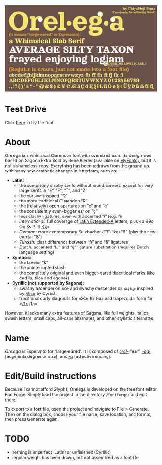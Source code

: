 ![](kerning.png)

# Test Drive

Click [here](https://codepen.io/japanyoshi/full/ExgRwLK) to try the font.

# About

Orelega is a whimsical Clarendon font with oversized ears. Its design was based on Sagona Extra Bold by René Bieder (available on [MyFonts](https://www.myfonts.com/fonts/rene-bieder/sagona/)), but it is not a shameless copy. Everything has been redrawn from the ground up, with many new aesthetic changes in letterform, such as:

* **Latin:**
  * the completely slabby serifs without round corners, except for very large serifs in “E”, “F”, “T”, and “Z”
  * the cursive-inspired “Q”
  * the more traditional Clarendon “R”
  * the (relatively) open apertures on “c” and “e”
  * the consistently even-bigger ear on “g”
  * less clashy ligatures, even with accented “i” (e.g. fì)
  * *international:* full coverage of [Latin Extended-A](https://en.wikipedia.org/wiki/Latin_Extended-A) letters, plus «ɑ ∃Əə Ǫǫ Șș ẞ Țț Ʒʒ»
  * *German:* more contemporary Sulzbacher (“3”-like) “ß” (plus the new capital “ẞ”)
  * *Turkish:* clear difference between “fı” and “fi” ligatures
  * *Dutch:* accented “IJ” and “ij” ligature substitution (requires Dutch language setting)
* **Symbols:**
  * the fancier “&”
  * the uninterrupted slash
  * the completely original and even bigger-eared diacritical marks (like cedilla, tilde and ogonek).
* **Cyrillic (not supported by Sagona):**
  * swashy ascender on «б» and swashy descender on «ц щ» inspired by [Alice](https://www.fontsquirrel.com/fonts/alice) by Cyreal
  * traditional curly diagonals for «Жж Кк Яя» and trapezoidal form for «Дд Лл»

However, it lacks many extra features of Sagona, like full weights, italics, swash letters, small caps, all-caps alternates, and other stylistic alternates.

# Name

*Orelega* is Esperanto for “large-eared”. It is composed of *[orel-](https://en.wiktionary.org/wiki/orelo#Esperanto)* “ear”, *[-eg-](https://en.wiktionary.org/wiki/-eg-#Esperanto)* [augments degree or size], and *[-a](https://en.wiktionary.org/wiki/-a#Esperanto)* [adjective ending].

# Edit/Build instructions

Because I cannot afford Glyphs, Orelega is developed on the free font editor FontForge. Simply load the project in the directory ``/fontforge/`` and edit there.

To export to a font file, open the project and navigate to File > Generate. Then on the dialog box, choose your file name, save location, and format, then press Generate again.

# TODO
* kerning is imperfect (Latin) or unfinished (Cyrillic)
* regular weight has been drawn, but not assembled as a font file
